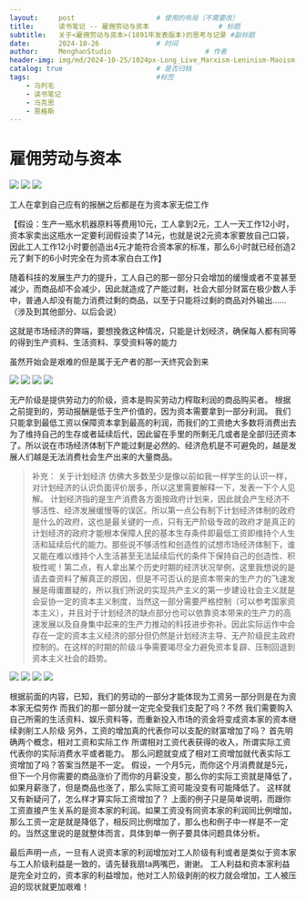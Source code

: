```yaml
---
layout:     post   				    # 使用的布局（不需要改）
title:      读书笔记 -- 雇佣劳动与资本 				# 标题 
subtitle:   关于<雇佣劳动与资本>(1891年发表版本)的思考与记录 #副标题
date:       2024-10-26				# 时间
author:     MenghanStudio 						# 作者
header-img: img/md/2024-10-25/1024px-Long_Live_Marxism-Leninism-Maoism!.jpg 	#这篇文章标题背景图片
catalog: true 						# 是否归档
tags:								#标签
    - 马列毛
    - 读书笔记
    - 马克思
    - 恩格斯
---
```


# 雇佣劳动与资本

![](https://raw.githubusercontent.com/llllishuo/Menghan_Resource_Lib/main/github.io/md/img/202410261231975.jpg)
![](https://raw.githubusercontent.com/llllishuo/Menghan_Resource_Lib/main/github.io/md/img/202410261231976.jpg)
![](https://raw.githubusercontent.com/llllishuo/Menghan_Resource_Lib/main/github.io/md/img/202410261231977.jpg)

工人在拿到自己应有的报酬之后都是在为资本家无偿工作

【假设：生产一瓶水机器原料等费用10元，工人拿到2元，工人一天工作12小时，资本家卖出这瓶水一定要利润假设卖了14元，也就是说2元资本家要放自己口袋，因此工人工作12小时要创造出4元才能符合资本家的标准，那么6小时就已经创造2元了剩下的6小时完全在为资本家白白工作】

随着科技的发展生产力的提升，工人自己的那一部分只会增加的缓慢或者不变甚至减少，而商品却不会减少，因此就造成了产能过剩，社会大部分财富在极少数人手中，普通人却没有能力消费过剩的商品，以至于只能将过剩的商品对外输出……（涉及到其他部分、以后会说）

这就是市场经济的弊端，要想挽救这种情况，只能是计划经济，确保每人都有同等的得到生产资料、生活资料、享受资料等的能力

虽然开始会是艰难的但是属于无产者的那一天终究会到来

![](https://raw.githubusercontent.com/llllishuo/Menghan_Resource_Lib/main/github.io/md/img/202410261233460.jpg)
![](https://raw.githubusercontent.com/llllishuo/Menghan_Resource_Lib/main/github.io/md/img/202410261233461.jpg)
![](https://raw.githubusercontent.com/llllishuo/Menghan_Resource_Lib/main/github.io/md/img/202410261233462.jpg)
![](https://raw.githubusercontent.com/llllishuo/Menghan_Resource_Lib/main/github.io/md/img/202410261233463.jpg)

无产阶级是提供劳动力的阶级，资本是购买劳动力榨取利润的商品购买者。
根据之前提到的，劳动报酬是低于生产价值的，因为资本需要拿到一部分利润。
我们只能拿到最低工资以保障资本拿到最高的利润，而我们的工资绝大多数将消费出去为了维持自己的生存或者延续后代，因此留在手里的所剩无几或者是全部归还资本了。所以说在市场经济体制下产能过剩是必然的、经济危机是不可避免的，越是发展人们越是无法消费社会生产出来的大量商品。


> 补充：
> 关于计划经济
> 仿佛大多数至少是像以前如我一样学生的认识一样，对计划经济的认识负面评价居多，所以这里需要解释一下，发表一下个人见解。
> 计划经济指的是生产消费各方面按政府计划来，因此就会产生经济不够活性、经济发展缓慢等的误区。所以第一点公有制下计划经济体制的政府是什么的政府，这也是最关键的一点，只有无产阶级专政的政府才是真正的计划经济的政府才能根本保障人民的基本生存条件即最低工资即维持个人生活和延续后代的能力。那些说不够活性和创造性的试想市场经济体制下，谁又能在难以维持个人生活甚至无法延续后代的条件下保持自己的创造性、积极性呢！第二点，有人拿出某个历史时期的经济状况举例，这里我想说的是请去查资料了解真正的原因，但是不可否认的是资本带来的生产力的飞速发展是毋庸置疑的，所以我们所说的实现共产主义的第一步建设社会主义就是会妥协一定的资本主义制度，当然这一部分需要严格控制（可以参考国家资本主义），并且对于计划经济的缺点部分也可以依靠资本带来的生产力的高速发展以及自身集中起来的生产力推动的科技进步弥补。因此实际运作中会存在一定的资本主义经济的部分但仍然是计划经济主导、无产阶级民主政府控制的。在这样的时期的阶级斗争需要竭尽全力避免资本复辟、压制回退到资本主义社会的趋势。


![](https://raw.githubusercontent.com/llllishuo/Menghan_Resource_Lib/main/github.io/md/img/202410261234931.jpg)
![](https://raw.githubusercontent.com/llllishuo/Menghan_Resource_Lib/main/github.io/md/img/202410261234932.jpg)
![](https://raw.githubusercontent.com/llllishuo/Menghan_Resource_Lib/main/github.io/md/img/202410261234933.jpg)
![](https://raw.githubusercontent.com/llllishuo/Menghan_Resource_Lib/main/github.io/md/img/202410261234934.jpg)

根据前面的内容，已知，我们的劳动的一部分才能体现为工资另一部分则是在为资本家无偿劳作
而我们的那一部分就一定完全受我们支配了吗？不然
我们需要购入自己所需的生活资料、娱乐资料等，而重新投入市场的资金将变成资本家的资本继续剥削工人阶级
另外，工资的增加真的代表你可以支配的财富增加了吗？
首先明确两个概念，相对工资和实际工作
所谓相对工资代表获得的收入，所谓实际工资代表你的实际消费水平或者能力。
那么问题就变成了相对工资增加就代表实际工资增加了吗？答案当然是不一定。
假设，一个月5元，而你这个月消费就是5元，但下一个月你需要的商品涨价了而你的月薪没变，那么你的实际工资就是降低了，如果月薪涨了，但是商品也涨了，那么实际工资可能没变有可能降低了。
这样就又有新疑问了，怎么样才算实际工资增加了？
上面的例子只是简单说明，而跟你工资直接产生关系的是资本家的利润。如果工资没有同资本家的利润同比例增加，那么工资一定是就是降低了，相反同比例增加了，那么也和例子中一样是不一定的。当然这里说的是就整体而言，具体到单一例子要具体问题具体分析。

最后声明一点，一旦有人说资本家的利润增加对工人阶级有利或者是类似于资本家与工人阶级利益是一致的，请先替我扇ta两嘴巴，谢谢。
工人利益和资本家利益是完全对立的，资本家的利益增加，他对工人阶级剥削的权力就会增加，工人被压迫的现状就更加艰难！






